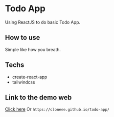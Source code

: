 # Todo App
Using ReactJS to do basic Todo App.

## How to use
Simple like how you breath.

## Techs
- create-react-app
- tailwindcss

## Link to the demo web
[Click here](https://cloneee.github.io/todo-app/)
Or ``https://cloneee.github.io/todo-app/``
